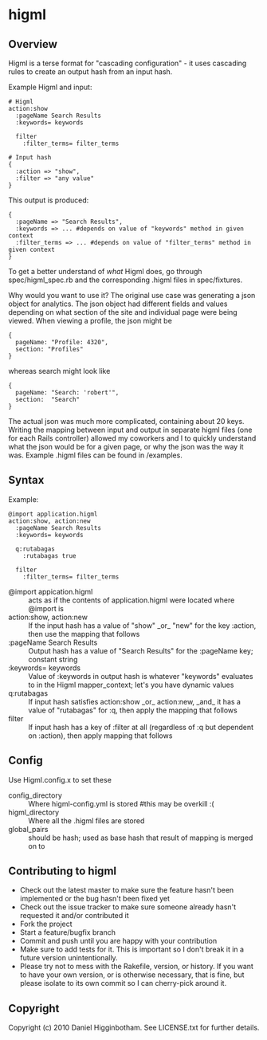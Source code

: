 higml
=====

Overview
--------

Higml is a terse format for "cascading configuration" - it uses cascading rules to create an output hash from an input hash.

Example Higml and input:

    # Higml
    action:show
      :pageName Search Results
      :keywords= keywords

      filter
        :filter_terms= filter_terms
    
    # Input hash
    {
      :action => "show",
      :filter => "any value"
    }
    
This output is produced:

    {
      :pageName => "Search Results",
      :keywords => ... #depends on value of "keywords" method in given context
      :filter_terms => ... #depends on value of "filter_terms" method in given context
    }

To get a better understand of _what_ Higml does, go through spec/higml_spec.rb and the corresponding .higml files in spec/fixtures.

Why would you want to use it? The original use case was generating a json object for analytics. The json object had different fields and values depending on what section of the site and individual page were being viewed. When viewing a profile, the json might be

    {
      pageName: "Profile: 4320",
      section: "Profiles"
    }
    
whereas search might look like

    {
      pageName: "Search: 'robert'",
      section:  "Search"
    }
    
The actual json was much more complicated, containing about 20 keys. Writing the mapping between input and output in separate higml files (one for each Rails controller) allowed my coworkers and I to quickly understand what the json would be for a given page, or why the json was the way it was. Example .higml files can be found in /examples.

Syntax
------

Example:

    @import application.higml
    action:show, action:new
      :pageName Search Results
      :keywords= keywords
      
      q:rutabagas
        :rutabagas true
      
      filter
        :filter_terms= filter_terms

<dl>
  <dt>@import appication.higml</dt>
  <dd>acts as if the contents of application.higml were located where @import is</dd>
  <dt>action:show, action:new</dt>
  <dd>If the input hash has a value of "show" _or_ "new" for the key :action, then use the mapping that follows</dd>
  <dt>:pageName Search Results</dt>
  <dd>Output hash has a value of "Search Results" for the :pageName key; constant string</dd>
  <dt>:keywords= keywords</dt>
  <dd>Value of :keywords in output hash is whatever "keywords" evaluates to in the Higml mapper_context; let's you have dynamic values</dd>
  <dt>q:rutabagas</dt>
  <dd>If input hash satisfies action:show _or_ action:new, _and_ it has a value of "rutabagas" for :q, then apply the mapping that follows</dd>
  <dt>filter</dt>
  <dd>If input hash has a key of :filter at all (regardless of :q but dependent on :action), then apply mapping that follows</dd>
</dl>

Config
------
Use Higml.config.x to set these

<dl>
  <dt>config_directory</dt>
  <dd>Where higml-config.yml is stored #this may be overkill :(</dd>
  <dt>higml_directory</dt>
  <dd>Where all the .higml files are stored</dd>
  <dt>global_pairs</dt>
  <dd>should be hash; used as base hash that result of mapping is merged on to</dd>
</dl>

Contributing to higml
---------------------
 
* Check out the latest master to make sure the feature hasn't been implemented or the bug hasn't been fixed yet
* Check out the issue tracker to make sure someone already hasn't requested it and/or contributed it
* Fork the project
* Start a feature/bugfix branch
* Commit and push until you are happy with your contribution
* Make sure to add tests for it. This is important so I don't break it in a future version unintentionally.
* Please try not to mess with the Rakefile, version, or history. If you want to have your own version, or is otherwise necessary, that is fine, but please isolate to its own commit so I can cherry-pick around it.

Copyright
---------

Copyright (c) 2010 Daniel Higginbotham. See LICENSE.txt for
further details.

